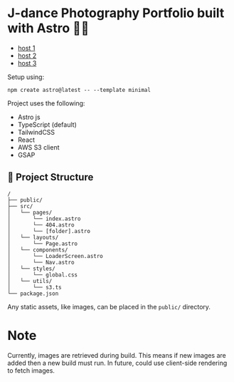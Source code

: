 # J-dance Photography Portfolio built with Astro 🧑‍🚀

- <a href="photography-portfolio-one.vercel.app">host 1</a>
- <a href="photography-portfolio-git-main-j-dance.vercel.app">host 2</a>
- <a href="photography-portfolio-j-dance.vercel.app">host 3</a>

Setup using:

```
npm create astro@latest -- --template minimal
```

Project uses the following:

- Astro js
- TypeScript (default)
- TailwindCSS
- React
- AWS S3 client
- GSAP

## 🚀 Project Structure

```
/
├── public/
├── src/
│   └── pages/
│       └── index.astro
│       └── 404.astro
│       └── [folder].astro
│   └── layouts/
│       └── Page.astro
│   └── components/
│       └── LoaderScreen.astro
│       └── Nav.astro
│   └── styles/
│       └── global.css
│   └── utils/
│       └── s3.ts
└── package.json
```

Any static assets, like images, can be placed in the `public/` directory.

# Note

Currently, images are retrieved during build. This means if new images are added then a new build must run.
In future, could use client-side rendering to fetch images.

